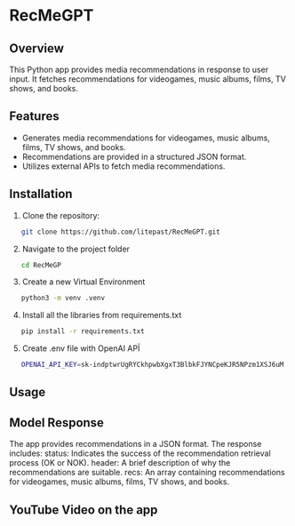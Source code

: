 # RecMeGPT

## Overview
This Python app provides media recommendations in response to user input. It fetches recommendations for videogames, music albums, films, TV shows, and books.


## Features
- Generates media recommendations for videogames, music albums, films, TV shows, and books.
- Recommendations are provided in a structured JSON format.
- Utilizes external APIs to fetch media recommendations.

## Installation
1. Clone the repository:
```sh
   git clone https://github.com/litepast/RecMeGPT.git
```

2. Navigate to the project folder
  ```sh
     cd RecMeGP
  ```

3. Create a new Virtual Environment
  ```sh
     python3 -m venv .venv
  ```
4. Install all the libraries from requirements.txt
  ```sh
     pip install -r requirements.txt
  ```
5. Create .env file with OpenAI APÏ
 ```sh
    OPENAI_API_KEY=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
  ```


## Usage


## Model Response

The app provides recommendations in a JSON format. The response includes:
    status: Indicates the success of the recommendation retrieval process (OK or NOK).
    header: A brief description of why the recommendations are suitable.
    recs: An array containing recommendations for videogames, music albums, films, TV shows, and books.

## YouTube Video on the app
  
 
   
